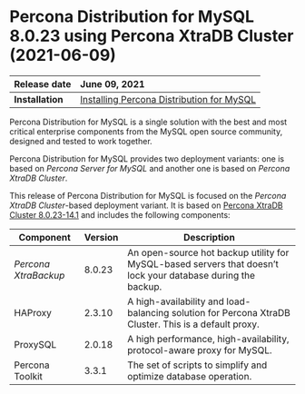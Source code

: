 # Percona Distribution for MySQL 8.0.23 using Percona XtraDB Cluster (2021-06-09)


| Release date    | June 09, 2021 |
| :-------------- | :--------------- |
|**Installation** | [Installing Percona Distribution for MySQL](installing.md)|



Percona Distribution for MySQL is a single solution with the best and most critical enterprise components from the MySQL open source community, designed and tested to work together.

Percona Distribution for MySQL provides two deployment variants: one is based on *Percona Server for MySQL* and another one is based on *Percona XtraDB Cluster*.

This release of Percona Distribution for MySQL is focused on the *Percona XtraDB Cluster*-based deployment variant. It is based on [Percona XtraDB Cluster 8.0.23-14.1](https://www.percona.com/doc/percona-xtradb-cluster/8.0/release-notes/Percona-XtraDB-Cluster-8.0.23-14.1.html) and includes the following components:

| Component          | Version   | Description                                |
| ------------------ | --------- | -------------------------------------------|
| *Percona XtraBackup* | 8.0.23  | An open-source hot backup utility for MySQL-based servers that doesn’t lock your database during the backup. |
| HAProxy            | 2.3.10    | A high-availability and load-balancing solution for Percona XtraDB Cluster. This is a default proxy.          |
| ProxySQL           | 2.0.18    | A high performance, high-availability, protocol-aware proxy for MySQL.  |
| Percona Toolkit    | 3.3.1     | The set of scripts to simplify and optimize database operation.|
